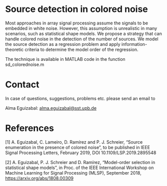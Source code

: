 # Source detection in colored noise


Most approaches in array signal processing assume the signals to be embedded in white noise. However, this assumption is unrealistic in many scenarios, such as statistical shape models. 
We propose a strategy that can handle colored noise in the detection of the number of sources. 
We model the source detection as a regression problem and apply information-theoretic criteria to determine the model order of the regression. 

The technique is available in MATLAB code in the function sd_colorednoise.m



# Contact

In case of questions, suggestions, problems etc. please send an email to

Alma Eguizabal: alma.eguizabal@sst.upb.de

# References

[1] A. Eguizabal, C. Lameiro, D. Ramírez and P. J. Schreier, “Source enumeration in the presence of colored noise”, 
to be published in IEEE Signal Processing Letters, February 2019, DOI 10.1109/LSP.2019.2895548

[2] A. Eguizabal, P. J. Schreier and D. Ramírez, “Model-order selection in statistical shape models”, 
in Proc. of the IEEE International Workshop on Machine Learning for Signal Processing (MLSP), September 2018, https://arxiv.org/abs/1808.00309


